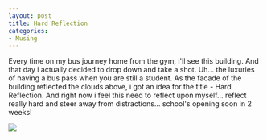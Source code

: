 ```yaml
---
layout: post
title: Hard Reflection
categories:
- Musing
---
```


Every time on my bus journey home from the gym, i'll see this building. And that day i actually decided to drop down and take a shot. Uh... the luxuries of having a bus pass when you are still a student. As the facade of the building reflected the clouds above, i got an idea for the title - Hard Reflection. And right now i feel this need to reflect upon myself... reflect really hard and steer away from distractions... school's opening soon in 2 weeks!

![](http://static.flickr.com/69/198665890_1bca2a5f6b.jpg)
